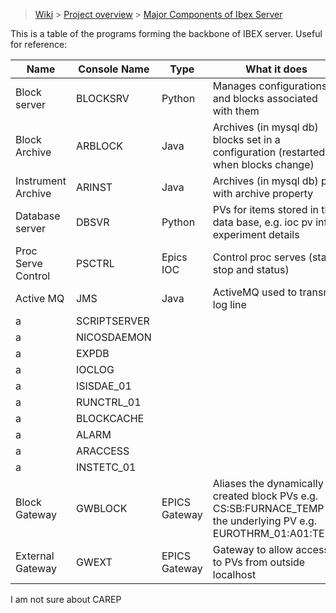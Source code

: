 > [Wiki](Home) > [Project overview](Project-overview) > [Major Components of Ibex Server](Major-Components-of-Ibex-Server)

This is a table of the programs forming the backbone of IBEX server. Useful for reference:

Name | Console Name | Type | What it does
---  | ------------ | ----- | ------------
Block server | BLOCKSRV | Python | Manages configurations and blocks associated with them
Block Archive | ARBLOCK | Java | Archives (in mysql db) blocks set in a configuration (restarted when blocks change)
Instrument Archive | ARINST | Java | Archives (in mysql db) pvs with archive property
Database server | DBSVR | Python | PVs for items stored in the data base, e.g. ioc pv info, experiment details
Proc Serve Control | PSCTRL | Epics IOC | Control proc serves  (start, stop and status)
Active MQ | JMS | Java | ActiveMQ used to transmit log line
a | SCRIPTSERVER | | 
a | NICOSDAEMON | |
a | EXPDB | |
a | IOCLOG | |
a | ISISDAE_01 | |
a | RUNCTRL_01 | |
a | BLOCKCACHE | |
a | ALARM | |
a | ARACCESS | | 
a | INSTETC_01 | |
Block Gateway | GWBLOCK | EPICS Gateway | Aliases the dynamically created block PVs e.g. CS:SB:FURNACE_TEMP to the underlying PV e.g. EUROTHRM_01:A01:TEMP
External Gateway | GWEXT | EPICS Gateway | Gateway to allow access to PVs from outside localhost

I am not sure about CAREP